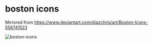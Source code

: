 # boston icons

Mirrored from https://www.deviantart.com/diazchris/art/Boston-Icons-558741523

![boston-icons](https://github.com/tonylambiris/boston-icons/blob/master/Boston-IconTheme-Press.png?raw=true)
